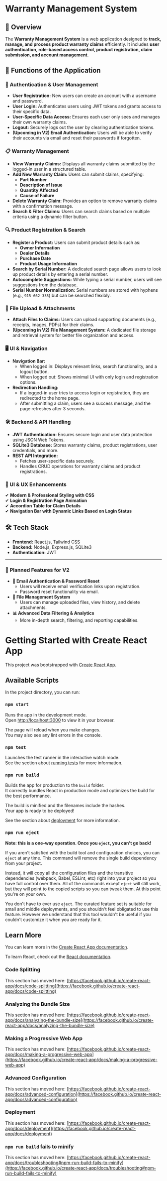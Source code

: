 # **Warranty Management System**  

## **📌 Overview**  
The **Warranty Management System** is a web application designed to **track, manage, and process product warranty claims** efficiently. It includes **user authentication, role-based access control, product registration, claim submission, and account management**.

## 🚀 **Functions of the Application**  

### 🔑 **Authentication & User Management**  
- **User Registration:** New users can create an account with a username and password.  
- **User Login:** Authenticates users using JWT tokens and grants access to their specific data.  
- **User-Specific Data Access:** Ensures each user only sees and manages their own warranty claims.  
- **Logout:** Securely logs out the user by clearing authentication tokens.  
- **(Upcoming in V2) Email Authentication:** Users will be able to verify their accounts via email and reset their passwords if forgotten.  

### 📋 **Warranty Management**  
- **View Warranty Claims:** Displays all warranty claims submitted by the logged-in user in a structured table.  
- **Add New Warranty Claim:** Users can submit claims, specifying:  
  - **Part Number**  
  - **Description of Issue**  
  - **Quantity Affected**  
  - **Cause of Failure**  
- **Delete Warranty Claim:** Provides an option to remove warranty claims with a confirmation message.  
- **Search & Filter Claims:** Users can search claims based on multiple criteria using a dynamic filter button.  

### 🔍 **Product Registration & Search**  
- **Register a Product:** Users can submit product details such as:  
  - **Owner Information**  
  - **Dealer Details**  
  - **Purchase Date**  
  - **Product Usage Information**  
- **Search by Serial Number:** A dedicated search page allows users to look up product details by entering a serial number.  
- **Autocomplete Suggestions:** While typing a serial number, users will see suggestions from the database.  
- **Serial Number Normalization:** Serial numbers are stored with hyphens (e.g., `915-662-335`) but can be searched flexibly.  

### 📁 **File Upload & Attachments**  
- **Attach Files to Claims:** Users can upload supporting documents (e.g., receipts, images, PDFs) for their claims.  
- **(Upcoming in V2) File Management System:** A dedicated file storage and retrieval system for better file organization and access.  

### 🖥️ **UI & Navigation**  
- **Navigation Bar:**  
  - When logged in: Displays relevant links, search functionality, and a logout button.  
  - When logged out: Shows minimal UI with only login and registration options.  
- **Redirection Handling:**  
  - If a logged-in user tries to access login or registration, they are redirected to the home page.  
  - After submitting a claim, users see a success message, and the page refreshes after 3 seconds.  

### 🛠️ **Backend & API Handling**  
- **JWT Authentication:** Ensures secure login and user data protection using JSON Web Tokens.  
- **SQLite3 Database:** Stores warranty claims, product registrations, user credentials, and more.  
- **REST API Integration:**  
  - Fetches user-specific data securely.  
  - Handles CRUD operations for warranty claims and product registrations.  

### **🔹 UI & UX Enhancements**  
✔ **Modern & Professional Styling with CSS**  
✔ **Login & Registration Page Animation**  
✔ **Accordion Table for Claim Details**  
✔ **Navigation Bar with Dynamic Links Based on Login Status**  

## **🛠️ Tech Stack**  
- **Frontend:** React.js, Tailwind CSS  
- **Backend:** Node.js, Express.js, SQLite3  
- **Authentication:** JWT
---

### 🌟 **Planned Features for V2**  
- **📧 Email Authentication & Password Reset**  
  - Users will receive email verification links upon registration.  
  - Password reset functionality via email.  
- **📂 File Management System**  
  - Users can manage uploaded files, view history, and delete attachments.  
- **📊 Advanced Data Filtering & Analytics**  
  - More in-depth search, filtering, and reporting capabilities. 


# Getting Started with Create React App

This project was bootstrapped with [Create React App](https://github.com/facebook/create-react-app).

## Available Scripts

In the project directory, you can run:

### `npm start`

Runs the app in the development mode.\
Open [http://localhost:3000](http://localhost:3000) to view it in your browser.

The page will reload when you make changes.\
You may also see any lint errors in the console.

### `npm test`

Launches the test runner in the interactive watch mode.\
See the section about [running tests](https://facebook.github.io/create-react-app/docs/running-tests) for more information.

### `npm run build`

Builds the app for production to the `build` folder.\
It correctly bundles React in production mode and optimizes the build for the best performance.

The build is minified and the filenames include the hashes.\
Your app is ready to be deployed!

See the section about [deployment](https://facebook.github.io/create-react-app/docs/deployment) for more information.

### `npm run eject`

**Note: this is a one-way operation. Once you `eject`, you can't go back!**

If you aren't satisfied with the build tool and configuration choices, you can `eject` at any time. This command will remove the single build dependency from your project.

Instead, it will copy all the configuration files and the transitive dependencies (webpack, Babel, ESLint, etc) right into your project so you have full control over them. All of the commands except `eject` will still work, but they will point to the copied scripts so you can tweak them. At this point you're on your own.

You don't have to ever use `eject`. The curated feature set is suitable for small and middle deployments, and you shouldn't feel obligated to use this feature. However we understand that this tool wouldn't be useful if you couldn't customize it when you are ready for it.

## Learn More

You can learn more in the [Create React App documentation](https://facebook.github.io/create-react-app/docs/getting-started).

To learn React, check out the [React documentation](https://reactjs.org/).

### Code Splitting

This section has moved here: [https://facebook.github.io/create-react-app/docs/code-splitting](https://facebook.github.io/create-react-app/docs/code-splitting)

### Analyzing the Bundle Size

This section has moved here: [https://facebook.github.io/create-react-app/docs/analyzing-the-bundle-size](https://facebook.github.io/create-react-app/docs/analyzing-the-bundle-size)

### Making a Progressive Web App

This section has moved here: [https://facebook.github.io/create-react-app/docs/making-a-progressive-web-app](https://facebook.github.io/create-react-app/docs/making-a-progressive-web-app)

### Advanced Configuration

This section has moved here: [https://facebook.github.io/create-react-app/docs/advanced-configuration](https://facebook.github.io/create-react-app/docs/advanced-configuration)

### Deployment

This section has moved here: [https://facebook.github.io/create-react-app/docs/deployment](https://facebook.github.io/create-react-app/docs/deployment)

### `npm run build` fails to minify

This section has moved here: [https://facebook.github.io/create-react-app/docs/troubleshooting#npm-run-build-fails-to-minify](https://facebook.github.io/create-react-app/docs/troubleshooting#npm-run-build-fails-to-minify)
